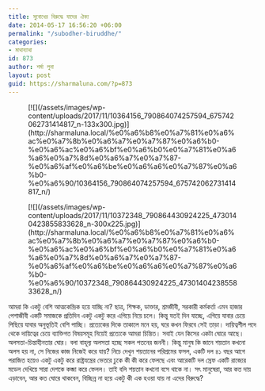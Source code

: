 ```yaml
---
title: সুবোধের বিরুদ্ধে যাদের ঐক্য
date: 2014-05-17 16:56:20 +06:00
permalink: "/subodher-biruddhe/"
categories:
- মাথাব্যাথা
id: 873
author: শর্মা লুনা
layout: post
guid: https://sharmaluna.com/?p=873
---
```


<div class="gallery galleryid-873 gallery-columns-3 gallery-size-medium" id="gallery-1"><figure class="gallery-item"><div class="gallery-icon portrait"> [![](/assets/images/wp-content/uploads/2017/11/10364156_790864074257594_675742062731414817_n-133x300.jpg)](http://sharmaluna.local/%e0%a6%b8%e0%a7%81%e0%a6%ac%e0%a7%8b%e0%a6%a7%e0%a7%87%e0%a6%b0-%e0%a6%ac%e0%a6%bf%e0%a6%b0%e0%a7%81%e0%a6%a6%e0%a7%8d%e0%a6%a7%e0%a7%87-%e0%a6%af%e0%a6%be%e0%a6%a6%e0%a7%87%e0%a6%b0-%e0%a6%90/10364156_790864074257594_675742062731414817_n/) </div></figure><figure class="gallery-item"><div class="gallery-icon landscape"> [![](/assets/images/wp-content/uploads/2017/11/10372348_790864430924225_4730140423855833628_n-300x225.jpg)](http://sharmaluna.local/%e0%a6%b8%e0%a7%81%e0%a6%ac%e0%a7%8b%e0%a6%a7%e0%a7%87%e0%a6%b0-%e0%a6%ac%e0%a6%bf%e0%a6%b0%e0%a7%81%e0%a6%a6%e0%a7%8d%e0%a6%a7%e0%a7%87-%e0%a6%af%e0%a6%be%e0%a6%a6%e0%a7%87%e0%a6%b0-%e0%a6%90/10372348_790864430924225_4730140423855833628_n/) </div></figure> </div>আমরা কি একটু বেশি আত্মকেন্দ্রিক হয়ে যাচ্ছি না? ছাত্র, শিক্ষক, ডাক্তার, শ্রমজীবী, সরকারী কর্মকর্তা এমন হাজার পেশাজীবী একটি সমাজকে প্রতিদিন একটু একটু করে এগিয়ে নিয়ে চলে। কিন্তু যতই দিন যাচ্ছে, এগিয়ে যাবার চেয়ে পিছিয়ে যাবার অনুভূতিই বেশি পাচ্ছি। প্রত্যেকের দিকে তাকালে মনে হয়, ঘরে কখন ফিরবে সেই তাড়া। দায়িত্বশীল পদে থেকে দায়িত্বের চেয়ে ব্যাক্তিগত বিষয়সমূহ নিয়েই প্রত্যেকে আমরা চিন্তিত। সবাই যেন কিসের একটা ঘোরে আছে। অলসতা-চিন্তাহীনতার ঘোর। বলা বাহূল্য অলসতা হচ্ছে সকল পতনের জননী। কিন্তু মানুষ কি জানে শয়তান কখনো অলস হয় না, সে নিজের কাজ নিজেই করে যায়? নিচে দেখুন শয়তানের পরিশ্রমের ফসল, একটি দল ৪১ বছর আগে পরাজিত হয়েও একটু একটু করে রাষ্ট্রযন্ত্রের ভেতরে ঢুকে কী কী করে ফেলছে এবং আরেকটি দল স্রেফ একটি রাজ্যের মডেল দেখিয়ে সারা দেশকে কব্জা করে ফেলল। তাই বলি শয়তান কখনো বসে থাকে না। সৎ মানুষেরা, আর কত দায় এড়াবেন, আর কত ঘোরে থাকবেন, বিচ্ছিন্ন না হয়ে একটু কী এক হওয়া যায় না এদের বিরুদ্ধে?
